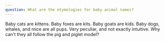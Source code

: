 ```yaml
---
question: What are the etymologies for baby animal names?
---
```


Baby cats are kittens. Baby foxes are kits. Baby goats are kids. Baby dogs, whales, and mice are all pups. Very peculiar, and not exactly intuitive. Why can't they all follow the pig and piglet model?
